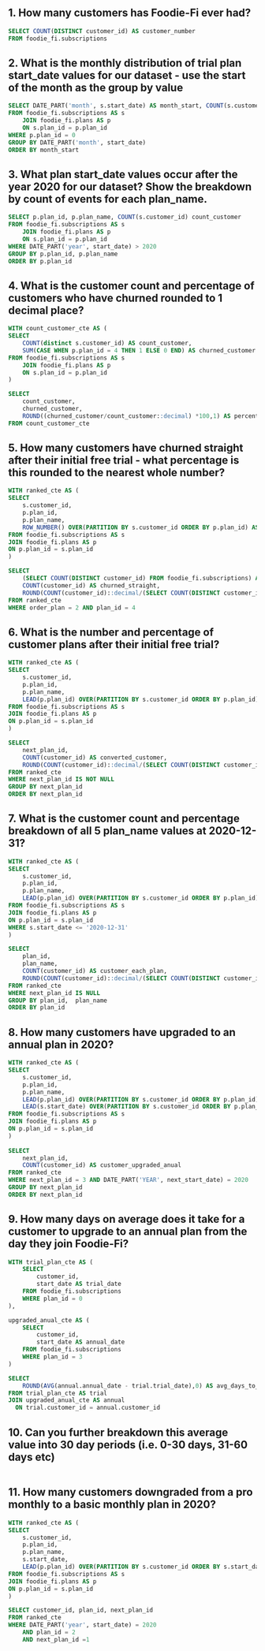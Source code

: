 ## 1. How many customers has Foodie-Fi ever had?
```sql
SELECT COUNT(DISTINCT customer_id) AS customer_number
FROM foodie_fi.subscriptions
```
## 2. What is the monthly distribution of trial plan start_date values for our dataset - use the start of the month as the group by value
```sql
SELECT DATE_PART('month', s.start_date) AS month_start, COUNT(s.customer_id)
FROM foodie_fi.subscriptions AS s
	JOIN foodie_fi.plans AS p
	ON s.plan_id = p.plan_id
WHERE p.plan_id = 0
GROUP BY DATE_PART('month', start_date)
ORDER BY month_start
```

## 3. What plan start_date values occur after the year 2020 for our dataset? Show the breakdown by count of events for each plan_name.
```sql
SELECT p.plan_id, p.plan_name, COUNT(s.customer_id) count_customer
FROM foodie_fi.subscriptions AS s
	JOIN foodie_fi.plans AS p
	ON s.plan_id = p.plan_id
WHERE DATE_PART('year', start_date) > 2020
GROUP BY p.plan_id, p.plan_name
ORDER BY p.plan_id
```
## 4. What is the customer count and percentage of customers who have churned rounded to 1 decimal place?
```sql
WITH count_customer_cte AS (
SELECT 
	COUNT(distinct s.customer_id) AS count_customer,
	SUM(CASE WHEN p.plan_id = 4 THEN 1 ELSE 0 END) AS churned_customer
FROM foodie_fi.subscriptions AS s
	JOIN foodie_fi.plans AS p
	ON s.plan_id = p.plan_id
)

SELECT 
	count_customer, 
	churned_customer,
	ROUND((churned_customer/count_customer::decimal) *100,1) AS percentage_churned_customer 
FROM count_customer_cte
```
## 5. How many customers have churned straight after their initial free trial - what percentage is this rounded to the nearest whole number?
```sql
WITH ranked_cte AS (
SELECT 
	s.customer_id, 
	p.plan_id, 
	p.plan_name,
	ROW_NUMBER() OVER(PARTITION BY s.customer_id ORDER BY p.plan_id) AS order_plan
FROM foodie_fi.subscriptions AS s
JOIN foodie_fi.plans AS p
ON p.plan_id = s.plan_id
)

SELECT 
	(SELECT COUNT(DISTINCT customer_id) FROM foodie_fi.subscriptions) AS count_customer,
	COUNT(customer_id) AS churned_straight,
	ROUND(COUNT(customer_id)::decimal/(SELECT COUNT(DISTINCT customer_id) FROM foodie_fi.subscriptions)*100) AS percentage_churned_straight
FROM ranked_cte
WHERE order_plan = 2 AND plan_id = 4 
```
## 6. What is the number and percentage of customer plans after their initial free trial?
```sql
WITH ranked_cte AS (
SELECT 
	s.customer_id, 
	p.plan_id, 
	p.plan_name,
	LEAD(p.plan_id) OVER(PARTITION BY s.customer_id ORDER BY p.plan_id) AS next_plan_id
FROM foodie_fi.subscriptions AS s
JOIN foodie_fi.plans AS p
ON p.plan_id = s.plan_id
)

SELECT 
	next_plan_id,
	COUNT(customer_id) AS converted_customer,
	ROUND(COUNT(customer_id)::decimal/(SELECT COUNT(DISTINCT customer_id) FROM foodie_fi.subscriptions)*100) AS percentage_churned_straight
FROM ranked_cte
WHERE next_plan_id IS NOT NULL
GROUP BY next_plan_id
ORDER BY next_plan_id
```

## 7. What is the customer count and percentage breakdown of all 5 plan_name values at 2020-12-31?
```sql
WITH ranked_cte AS (
SELECT 
	s.customer_id, 
	p.plan_id, 
	p.plan_name,
	LEAD(p.plan_id) OVER(PARTITION BY s.customer_id ORDER BY p.plan_id) AS next_plan_id
FROM foodie_fi.subscriptions AS s
JOIN foodie_fi.plans AS p
ON p.plan_id = s.plan_id
WHERE s.start_date <= '2020-12-31'
)

SELECT 
	plan_id, 
	plan_name,
	COUNT(customer_id) AS customer_each_plan,
	ROUND(COUNT(customer_id)::decimal/(SELECT COUNT(DISTINCT customer_id) FROM foodie_fi.subscriptions)*100,1) AS percentage_customer
FROM ranked_cte 
WHERE next_plan_id IS NULL
GROUP BY plan_id,  plan_name
ORDER BY plan_id
```

## 8. How many customers have upgraded to an annual plan in 2020?
```sql
WITH ranked_cte AS (
SELECT 
	s.customer_id, 
	p.plan_id, 
	p.plan_name,
	LEAD(p.plan_id) OVER(PARTITION BY s.customer_id ORDER BY p.plan_id) AS next_plan_id,
	LEAD(s.start_date) OVER(PARTITION BY s.customer_id ORDER BY p.plan_id) AS next_start_date
FROM foodie_fi.subscriptions AS s
JOIN foodie_fi.plans AS p
ON p.plan_id = s.plan_id
)
	
SELECT 
	next_plan_id,
	COUNT(customer_id) AS customer_upgraded_anual
FROM ranked_cte 
WHERE next_plan_id = 3 AND DATE_PART('YEAR', next_start_date) = 2020
GROUP BY next_plan_id
ORDER BY next_plan_id
```

## 9. How many days on average does it take for a customer to upgrade to an annual plan from the day they join Foodie-Fi?
```sql
WITH trial_plan_cte AS (
    SELECT
        customer_id, 
        start_date AS trial_date
    FROM foodie_fi.subscriptions
    WHERE plan_id = 0 
),

upgraded_anual_cte AS (
    SELECT
        customer_id, 
        start_date AS annual_date
    FROM foodie_fi.subscriptions
    WHERE plan_id = 3 
)

SELECT 
    ROUND(AVG(annual.annual_date - trial.trial_date),0) AS avg_days_to_upgrade
FROM trial_plan_cte AS trial
JOIN upgraded_anual_cte AS annual
  ON trial.customer_id = annual.customer_id
```

## 10. Can you further breakdown this average value into 30 day periods (i.e. 0-30 days, 31-60 days etc)
```sql
```

## 11. How many customers downgraded from a pro monthly to a basic monthly plan in 2020?
```sql
WITH ranked_cte AS (
SELECT 
	s.customer_id, 
	p.plan_id, 
	p.plan_name,
	s.start_date,
	LEAD(p.plan_id) OVER(PARTITION BY s.customer_id ORDER BY s.start_date) AS next_plan_id
FROM foodie_fi.subscriptions AS s
JOIN foodie_fi.plans AS p
ON p.plan_id = s.plan_id
)

SELECT customer_id, plan_id, next_plan_id
FROM ranked_cte
WHERE DATE_PART('year', start_date) = 2020 
	AND plan_id = 2 
	AND next_plan_id =1
```

